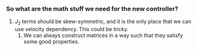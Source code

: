 
### So what are the math stuff we need for the new controller?

1. $J_2$ terms should be skew-symmetric, and it is the only place that we can use velocity dependency. This could be tricky.
	1. We can always construct matrices in a way such that they satisfy some good properties.